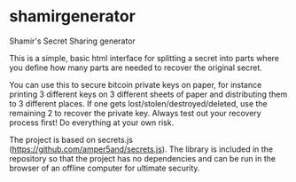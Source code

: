 # shamirgenerator
Shamir's Secret Sharing generator

This is a simple, basic html interface for splitting a secret into parts where you define how many parts are needed to recover the original secret.

You can use this to secure bitcoin private keys on paper, for instance printing 3 different keys on 3 different sheets of paper and distributing them to 3 different places. If one gets lost/stolen/destroyed/deleted, use the remaining 2 to recover the private key. Always test out your recovery process first! Do everything at your own risk. 

The project is based on secrets.js (https://github.com/amper5and/secrets.js). The library is included in the repository so that the project has no dependencies and can be run in the browser of an offline computer for ultimate security.
